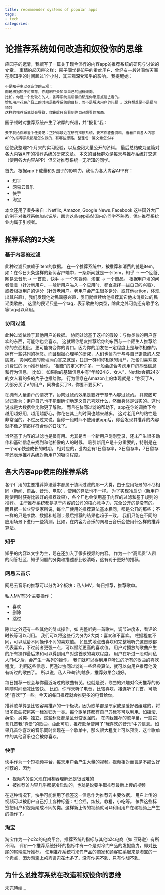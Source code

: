 ```yaml
---
title: recommender systems of popular apps
tags:
- tech
categories:
---
```


# 论推荐系统如何改造和奴役你的思维

应园子的邀请，我撰写了一篇关于现今流行的内容app的推荐系统的研究与讨论的文章。
事情的起因是这样：
园子同学是知乎的重度用户，曾经有一段时间每天画在刷知乎的时间超过1个小时，其三观深受知乎的影响。
我提醒她：

    不是知乎主动改造你的三观；
    而是根据知乎的推荐，你越刷只会加深自己的固有倾向。
    比如，你是一个比较右的人，推荐系统最后推的都是你愿意点进去看的。
    增加用户花在产品上的时间是推荐系统的目标，而不是解决用户的问题￼。这样想想是不是挺可怕的
    这样的推荐系统就会导致，你最后只会看到你自己想看的东西。

园子顿时对推荐系统产生了浓厚的兴趣，并“报复”我：

    要不我给你布置个任务吧：正好你最近在研究推荐系统，要不你查查资料，看看目前各大内容APP的推荐系统都是怎么做的，有哪些思路，整理成一篇文章怎么样￼￼

促使我整理2个月来的实习经验，以及查阅大量公开的资料。
最后总结成为这篇对各大内容APP的推荐系统的研究文章。
本文的目标群众是每天与推荐系统打交道（使用各大内容APP）但又对推荐系统一无所知的同学。

首先，根据app下载量和对园子的影响力，我认为各大内容APP有：

- 知乎
- 网易云音乐
- 快手
- 淘宝

本文还用了很多来自：Netflix, Amazon, Google News, Facebook 这些国外大厂的例子对推荐系统加以说明，因为这些app虽然国内的同学不熟悉，但在推荐系统业内属于引领者。

## 推荐系统的2大类

### 基于内容的过滤

此种过滤只依赖于item的数据。
在一个推荐系统中，被推荐和消费的就是item。如：在今日头条这样的新闻客户端中，一条新闻就是一个item，知乎 -> 一个回答, 网易云音乐 -> 一首歌，快手 -> 一个短视频，淘宝 -> 一个商品。
根据用户填的问卷信息（针对新用户。一般新用户进入一个应用时，都会选择一些自己的兴趣），或者根据用户的评分（针对老用户。老用户会产生很多评分，或其他action，体现出其兴趣），我们发现他对民谣感兴趣，我们就继续给他推荐其它他未消费过的民谣类歌曲。
这里的民谣只是一个tag，表示歌曲的类型，除此之外可能还有歌手名等tag可以利用。

### 协同过滤

此种过滤依赖于其他用户的数据。
协同过滤基于这样的假设：与你类似的用户喜欢的东西，可能你也会喜欢。
这就跟你朋友推荐给你的东西与一个陌生人推荐给你的东西相比，更可能符合你的胃口。因为你的朋友在一定程度上是与你相像的，拥有一些共同的标签。而且根据心理学的研究，人们也倾向于与与自己更像的人交朋友。
协同过滤的原理简而言之就是，找到一群和你相像的用户，把他们喜欢或消费过的item推荐给你。
“相像”的定义有许多，一般会综合考虑用户的基础信息和行为信息。
比如：
如果你的基础信息中有“年龄24岁，女人”，Netflix会把24岁的女人看的多的片子也推给你。
行为信息在Amazon上的体现就是：“你买了A，大部分买了A的用户，同样也买了B，你要不要买B”。

在拥有大量用户的情况下，协同过滤的效果是要好于基于内容过滤的。
其原因可以归咎为：用户自己也不能很确切地定义自己喜欢什么，然而身体是诚实的。这也说成是大数据会比你更了解你。
而且在协同过滤的帮助下，app在你的调教下会越用越好用，越用越舒心，你花在其上的时间也越来越多。
这对老用户的粘性是非常强的。不过反过来说，当你一段时间不使用该app后，你会发现其推荐的内容就不像之前那样符合你的口味了。

当然基于内容的过滤也是很有用。尤其是当一个新用户刚刚登录，还未产生很多动作和基础信息来找到和他相像的人的时候。
吸引新用户是十分重要的，特别是在一个app快速成长的时期。
相对应的，业内会有1日留存率，3日留存率，7日留存率还表示推荐系统对新用户的吸引程度。

## 各大内容app使用的推荐系统

各个厂用的主要推荐算法基本都属于协同过滤的那一大类，由于应用场景的不尽相同（新闻、商品、音乐、电影），使用的算法也不一样。
为了实现冷启动（新用户刚使用时获得比较好的推荐效果），各个厂也会使用基于内容的过滤和基于规则的推荐。
由于推荐系统都是基于内容的公司的核心竞争力，完全公开的是没有的。
而且据一位业界专家所说，每个厂使用的推荐算法基本相同，都是公开的那些；不一样的只是参数、数据和规则；最后推荐的结果也趋于一致。
我们只能在不同的应用场景下进行一些猜测，比如，在内容为音乐的网易云音乐会使用什么样的推荐算法。

### 知乎

知乎的内容以文字为主，现在还加入了很多视频的内容。
作为一个“高素质”人群的问答社区，知乎问题的分类和描述都比较清晰，这有利于更好的推荐。


### 网易云音乐

网易云音乐的推荐可以分为3个板块：私人MV，每日推荐，推荐歌单。

私人MV有3个主要操作：
- 喜欢
- 删除
- 跳过

除此之外还有一些其他的隐式操作，如 完整听完一首歌曲，调节进度条，看评论时长等可以利用。
我们可以将这些行为分为2大类：喜欢和不喜欢。
根据程度不同，可以赋给不同操作不同的喜欢值。
如显式地点击喜欢和完整地听完这首歌都代表喜欢，不过前者更强一点，可以赋给更高的喜欢值。
用户对播放的歌曲产生的所有操作最后求和可以得到用户对这首歌的喜欢程度。
用户在听过一段时间私人FM之后，会产生一系列的操作。
我们就可以得到用户听过的所有的歌曲的喜欢程度。
利用这些信息，再通过协同过滤的一些经典算法，就可以向用户推荐他没有听过的歌曲了。
所以说，私人FM听的越多，推荐效果会越好。

每日推荐一般会与你最近听过的歌曲有关。也就是说，歌曲的兴趣对今天推荐的影响随时间衰减比较快。
比如，你昨天听了电音，比较喜欢，接连听了几首，可能还“喜欢”了一些。今天的每日推荐就会推更多的电音给你。

推荐歌单算是比较容易推荐的一个板块。因为歌单都是专家或是爱好者组建的，将很多歌曲按照某一标准归为一类。每个歌单还都有自己的标签可以利用。如摇滚、英伦、另类、独立。这些标签都是区分性很强的。
在向我推荐的歌单里，一般包含几首我“喜爱”的歌曲。由此可见，推荐歌单使用了“我喜欢的音乐”中的信息。如果几首你喜欢的音乐同时出现在一个歌单中，那么很大程度上可以预测，这个歌单中的其他音乐也会被你喜欢。

### 快手

快手作为一个短视频平台，每天用户会产生大量的视频。视频相对而言是不那么好推荐的，因为

- 视频内的语义现在用机器理解还是很困难的
- 被推荐的内容几乎都是冷启动的，也就是说要争取推荐最新上传的视频

在这种情况下，快手可能使用了标签这一信息作为推荐的主要依据。
用户上传的视频可以被用户自己打上各种标签：社会摇，炫技，教程，小吃等。
依靠这些标签把用户和视频聚成不同的类。这样新上传的视频就可以利用用户在老视频上产生的操作了。

### 淘宝

淘宝作为一个c2c的电商平台，推荐系统的指标与其他b2c电商（如 亚马逊）有所不同。
评价一个推荐系统好坏的指标中有一个是对冷门产品的发掘能力，即对[长尾](https://baike.baidu.com/item/%E9%95%BF%E5%B0%BE%E6%95%88%E5%BA%94)的尾端进行推荐。
使用推荐系统将冷门产品的商家和顾客联系起来是淘宝的一个卖点，因为淘宝上的商品实在太多了。没有你买不到，只有你想不到。

## 为什么说推荐系统在改造和奴役你的思维

未完待续...